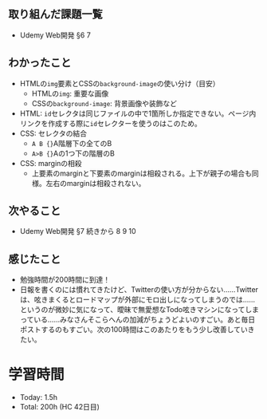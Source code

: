 ## 取り組んだ課題一覧
- Udemy Web開発 §6 7
## わかったこと
- HTMLの`img`要素とCSSの`background-image`の使い分け（目安）
  - HTMLの`img`: 重要な画像
  - CSSの`background-image`: 背景画像や装飾など
- HTML: `id`セレクタは同じファイルの中で1箇所しか指定できない。ページ内リンクを作成する際に`id`セレクターを使うのはこのため。
- CSS: セレクタの結合
  - `A B {}`A階層下の全てのB
  - `A>B {}`Aの1つ下の階層のB
- CSS: marginの相殺
  - 上要素のmarginと下要素のmarginは相殺される。上下が親子の場合も同様。左右のmarginは相殺されない。
## 次やること
- Udemy Web開発 §7 続きから 8 9 10
## 感じたこと
- 勉強時間が200時間に到達！
- 日報を書くのには慣れてきたけど、Twitterの使い方が分からない……Twitterは、呟きまくるとロードマップが外部にモロ出しになってしまうのでは……というのが微妙に気になって、曖昧で無愛想なTodo呟きマシンになってしまっている……みなさんそこらへんの加減がちょうどよいのすごい。あと毎日ポストするのもすごい。次の100時間はこのあたりをもう少し改善していきたい。
# 学習時間
- Today: 1.5h 
- Total: 200h (HC 42日目)
